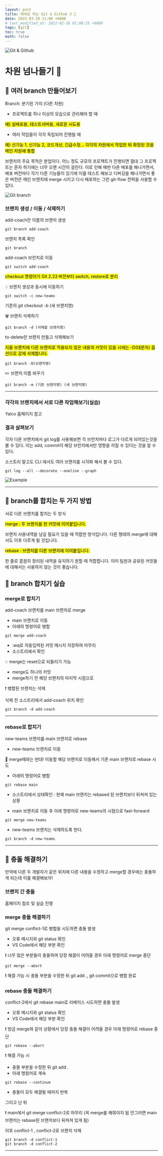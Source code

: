 ```yaml
---
layout: post
title: 제대로 파는 Git & Github 3 🐙
date: 2022-03-20 11:00 +0800
# last_modified_at: 2022-02-16 01:08:25 +0800
tags: [git]
toc: true
math: false
---
```


![Git & Github](https://blog.kakaocdn.net/dn/obZjH/btqF3b8YFA8/m1c8xWYH0uAz7PVkt3q8M0/img.png)

# 차원 넘나들기 🚪

## 🌳 여러 branch 만들어보기

Branch: 분기된 가지 (다른 차원)

- 프로젝트를 하나 이상의 모습으로 관리해야 할 때

<mark>예) 실배포용, 테스트서버용, 새로운 시도용</mark>

- 여러 작업들이 각각 독립되어 진행될 때

<mark>예) 신기능 1, 신기능 2, 코드개선, 긴급수정...
각각의 차원에서 작업한 뒤 확정된 것을 메인 차원에 통합</mark>

브렌치의 주요 목적은 분업이다. 어느 정도 규모의 프로젝트가 진행되면 절대 그 프로젝트는 혼자 하기에는 너무 오랜 시간이 걸린다. 이로 인해 매번 다른 배포를 해나가면서, 배포 버전마다 각기 다른 기능들이 있기에 이를 테스트 해보고 디버깅을 해나가면서 좋은 버전은 메인 브렌치에 merge 시키고 다시 배포하는 그런 git-flow 전략을 사용할 수 있다.

![Git branch](https://www.yalco.kr/images/lectures/git-github/3-1/branches.png)

### 브랜치 생성 / 이동 / 삭제하기

add-coach란 이름의 브랜치 생성

```
git branch add-coach
```

브랜치 목록 확인

```
git branch
```

add-coach 브런치로 이동

```
git switch add-coach
```

<mark>checkout 명령어가 Git 2.23 버전부터 switch, restore로 분리</mark>

💡 브랜치 생성과 동시에 이동하기

```
git switch -c new-teams
```

기존의 git checkout -b (새 브랜치명)

🗑 브랜치 삭제하기

```
git branch -d (삭제할 브랜치명)
```

to-delete란 브랜치 만들고 삭제해보기

<mark> 지울 브랜치에 다른 브랜치로 적용되지 않은 내용의 커밋이 있을 시에는 -D(대문자) 옵션으로 강제 삭제합니다.</mark>

```
git branch -D(브랜치명)
```

✏️ 브랜치 이름 바꾸기

```
git branch -m (기존 브랜치명) (새 브랜치명)
```

---

### 각각의 브랜치에서 서로 다른 작업해보기(실습)

Yalco 홈페이지 참고

### 결과 살펴보기

각자 다른 브랜치에서 git log를 사용해보면 각 브런치마다 로그가 다르게 되어있는것을 볼 수 있다. 이는 add, commit이 해당 브런치에서만 영향을 끼칠 수 있다는 것을 알 수 있다.

소스트리 말고도 CLI 에서도 여러 브랜치를 시각화 해서 볼 수 있다.

```
git log --all --decorate --oneline --graph
```

![Example](https://mackyle.github.io/git-log-compact/image1.gif)

---

## 🐰 branch를 합치는 두 가지 방법

서로 다른 브랜치를 합치는 두 방식

<mark>merge : 두 브랜치를 한 커밋에 이어붙입니다.</mark>

브랜치 사용내역을 남길 필요가 있을 때 적합한 방식입니다.
다른 형태의 merge에 대해서도 이후 다루게 될 것입니다.

<mark>rebase : 브랜치를 다른 브랜치에 이어붙입니다.</mark>

한 줄로 깔끔히 정리된 내역을 유지하기 원할 때 적합합니다.
이미 팀원과 공유된 커밋들에 대해서는 사용하지 않는 것이 좋습니다.

## 🎲 branch 합치기 실습

### merge로 합치기

add-coach 브랜치를 main 브랜치로 merge

- main 브랜치로 이동
- 아래의 명령어로 병합

```
git merge add-coach
```

- :wq로 자동입력된 커밋 메시지 저장하여 마무리
- 소스트리에서 확인

💡 merge는 reset으로 되돌리기 가능

- merge도 하나의 커밋
- merge하기 전 해당 브랜치의 마지막 시점으로

❗ 병합된 브랜치는 삭제

삭제 전 소스트리에서 add-coach 위치 확인

```
git branch -d add-coach
```

---

### rebase로 합치기

new-teams 브랜치를 main 브랜치로 rebase

- new-teams 브랜치로 이동

🛑 merge때와는 반대! 이동할 해당 브랜치로 이동해서 기존 main 브랜치로 rebase 시도

- 아래의 명령어로 병합

```
git rebase main
```

- 소스트리에서 상태확인 : 현재 main 브랜치는 rebased 된 브랜치보다 뒤쳐져 있는 상황

- main 브랜치로 이동 후 아래 명령어로 new-teams의 시점으로 fast-forward

```
git merge new-teams
```

- new-teams 브랜치는 삭제하도록 한다.

```
git branch -d new-teams
```

---

## 🧨 충돌 해결하기

만약에 다른 두 개발자가 같은 위치에 다른 내용을 수정하고 merge할 경우에는 충돌하게 되는데 이를 해결해보자!

### 브랜치 간 충돌

홈페이지 참조 및 실습 진행

### merge 충돌 해결하기

git merge conflict-1로 병합을 시도하면 충돌 발생

- 오류 메시지와 git status 확인
- VS Code에서 해당 부분 확인

❗ 너무 많은 부분들이 충돌하여 당장 해결이 어려울 경우 아래 명령어로 merge 중단

```
git merge --abort
```

❗ 해결 가능 시
충돌 부분을 수정한 뒤 git add ., git commit으로 병합 완료

### rebase 충돌 해결하기

conflict-2에서 git rebase main로 리베이스 시도하면 충돌 발생

- 오류 메시지와 git status 확인
- VS Code에서 해당 부분 확인

❗ 방금 merge와 같이 상황에서 당장 충돌 해결이 어려울 경우 아래 명령어로 rebase 중단

```
git rebase --abort
```

❗ 해결 가능 시

- 충돌 부분을 수정한 뒤 git add .
- 아래 명령어로 계속

```
git rebase --continue
```

- 충돌이 모두 해결될 때까지 반복

그리고 난 뒤

❗ main에서 git merge conflict-2로 마무리 (꼭 merge를 해줘야지 됨 안그러면 main 브랜치는 rebase된 브랜치보다 뒤쳐져 있게 됨)

이후 conflict-1 , conflict-2로 브랜치 삭제

```
git branch -d conflict-1
git branch -d conflict-2
```

---
